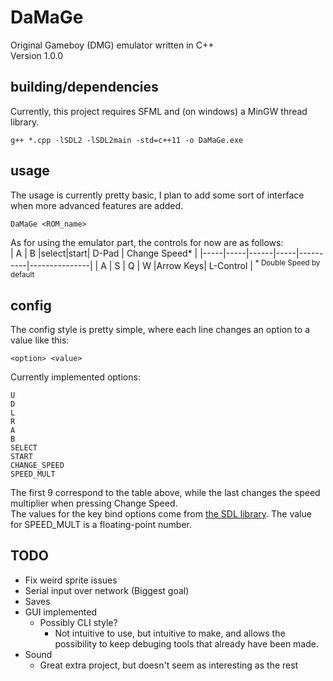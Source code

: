 # DaMaGe
Original Gameboy (DMG) emulator written in C++  
Version 1.0.0

## building/dependencies
Currently, this project requires SFML and (on windows) a MinGW thread library.  
```
g++ *.cpp -lSDL2 -lSDL2main -std=c++11 -o DaMaGe.exe
```

## usage
The usage is currently pretty basic, I plan to add some sort of interface when more advanced features are added.  
```
DaMaGe <ROM_name>
```
As for using the emulator part, the controls for now are as follows:  
|  A  |  B  |select|start|   D-Pad  | Change Speed* |
|-----|-----|------|-----|----------|---------------|
|  A  |  S  |  Q   |  W  |Arrow Keys|  L-Control    |
<sup>* Double Speed by default</sup>

## config
The config style is pretty simple, where each line changes an option to a value like this:  
```
<option> <value>
```
Currently implemented options:  
```
U
D
L
R
A
B
SELECT
START
CHANGE_SPEED
SPEED_MULT
```
The first 9 correspond to the table above, while the last changes the speed multiplier when pressing Change Speed.  
The values for the key bind options come from [the SDL library](https://wiki.libsdl.org/SDL_Scancode). The value for SPEED_MULT is a floating-point number.
## TODO
 - Fix weird sprite issues
 - Serial input over network (Biggest goal)
 - Saves
 - GUI implemented
    - Possibly CLI style?
        - Not intuitive to use, but intuitive to make, and allows the possibility to keep debuging tools that already have been made.
 - Sound
    - Great extra project, but doesn't seem as interesting as the rest
